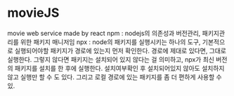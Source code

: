 # movieJS
movie web service made by react
npm : nodejs의 의존성과 버전관리, 패키지관리를 위한 패키지 매니저임 
npx : node의 패키지를 실행시키는 하나의 도구, 기본적으로 실행되어야할 패키지가 경로에 있는지 먼저 확인한다. 경로에 제대로 있다면, 그대로 실행한다. 그렇지 않다면 패키지는 설치되어 있지 않다는 걸 의미하고, npx가 최신 버전의 패키지를 설치를 한 후에 실행한다. 설치여부확인 후 설치되어있지 않아도 설치하지 않고 실행만 할 수 도 있다. 그리고 로컬 경로에 있는 패키지를 좀 더 편하게 사용할 수 있.
